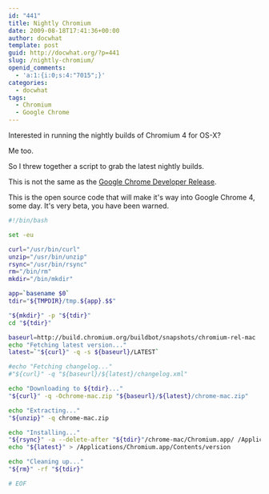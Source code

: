 ```yaml
---
id: "441"
title: Nightly Chromium
date: 2009-08-18T17:41:36+00:00
author: docwhat
template: post
guid: http://docwhat.org/?p=441
slug: /nightly-chromium/
openid_comments:
  - 'a:1:{i:0;s:4:"7015";}'
categories:
  - docwhat
tags:
  - Chromium
  - Google Chrome
---
```


Interested in running the nightly builds of Chromium 4 for OS-X?

Me too.

So I threw together a script to grab the latest nightly builds.

This is not the same as the
[Google Chrome Developer Release](http://www.google.com/chrome/intl/en/eula_dev.html?dl=mac).

This is the open source code that will make it's way into Google Chrome 4, some
day. It's very beta, you have been warned.

```bash
#!/bin/bash

set -eu

curl="/usr/bin/curl"
unzip="/usr/bin/unzip"
rsync="/usr/bin/rsync"
rm="/bin/rm"
mkdir="/bin/mkdir"

app=`basename $0`
tdir="${TMPDIR}/tmp.${app}.$$"

"${mkdir}" -p "${tdir}"
cd "${tdir}"

baseurl=http://build.chromium.org/buildbot/snapshots/chromium-rel-mac
echo "Fetching latest version..."
latest=`"${curl}" -q -s ${baseurl}/LATEST`

#echo "Fetching changelog..."
#"${curl}" -q "${baseurl}/${latest}/changelog.xml"

echo "Downloading to ${tdir}..."
"${curl}" -q -Ochrome-mac.zip "${baseurl}/${latest}/chrome-mac.zip"

echo "Extracting..."
"${unzip}" -q chrome-mac.zip

echo "Installing..."
"${rsync}" -a --delete-after "${tdir}"/chrome-mac/Chromium.app/ /Applications/Chromium.app/
echo "${latest}" > /Applications/Chromium.app/Contents/version

echo "Cleaning up..."
"${rm}" -rf "${tdir}"

# EOF
```

